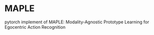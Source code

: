 # MAPLE
pytorch implement of MAPLE: Modality-Agnostic Prototype Learning for Egocentric Action Recognition
